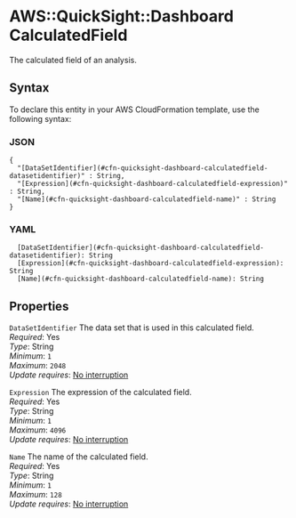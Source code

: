 # AWS::QuickSight::Dashboard CalculatedField<a name="aws-properties-quicksight-dashboard-calculatedfield"></a>

The calculated field of an analysis\.

## Syntax<a name="aws-properties-quicksight-dashboard-calculatedfield-syntax"></a>

To declare this entity in your AWS CloudFormation template, use the following syntax:

### JSON<a name="aws-properties-quicksight-dashboard-calculatedfield-syntax.json"></a>

```
{
  "[DataSetIdentifier](#cfn-quicksight-dashboard-calculatedfield-datasetidentifier)" : String,
  "[Expression](#cfn-quicksight-dashboard-calculatedfield-expression)" : String,
  "[Name](#cfn-quicksight-dashboard-calculatedfield-name)" : String
}
```

### YAML<a name="aws-properties-quicksight-dashboard-calculatedfield-syntax.yaml"></a>

```
  [DataSetIdentifier](#cfn-quicksight-dashboard-calculatedfield-datasetidentifier): String
  [Expression](#cfn-quicksight-dashboard-calculatedfield-expression): String
  [Name](#cfn-quicksight-dashboard-calculatedfield-name): String
```

## Properties<a name="aws-properties-quicksight-dashboard-calculatedfield-properties"></a>

`DataSetIdentifier` <a name="cfn-quicksight-dashboard-calculatedfield-datasetidentifier"></a>
The data set that is used in this calculated field\.  
_Required_: Yes  
_Type_: String  
_Minimum_: `1`  
_Maximum_: `2048`  
_Update requires_: [No interruption](https://docs.aws.amazon.com/AWSCloudFormation/latest/UserGuide/using-cfn-updating-stacks-update-behaviors.html#update-no-interrupt)

`Expression` <a name="cfn-quicksight-dashboard-calculatedfield-expression"></a>
The expression of the calculated field\.  
_Required_: Yes  
_Type_: String  
_Minimum_: `1`  
_Maximum_: `4096`  
_Update requires_: [No interruption](https://docs.aws.amazon.com/AWSCloudFormation/latest/UserGuide/using-cfn-updating-stacks-update-behaviors.html#update-no-interrupt)

`Name` <a name="cfn-quicksight-dashboard-calculatedfield-name"></a>
The name of the calculated field\.  
_Required_: Yes  
_Type_: String  
_Minimum_: `1`  
_Maximum_: `128`  
_Update requires_: [No interruption](https://docs.aws.amazon.com/AWSCloudFormation/latest/UserGuide/using-cfn-updating-stacks-update-behaviors.html#update-no-interrupt)
